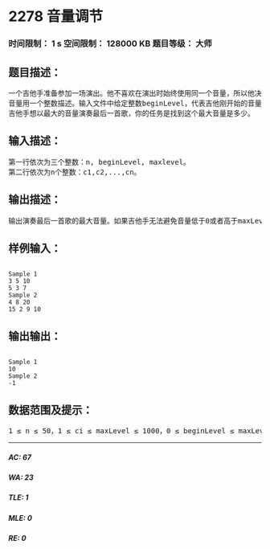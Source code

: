 # 2278 音量调节   
### 时间限制： 1 s     空间限制： 128000 KB     题目等级： 大师  
## 题目描述：  

<pre>
一个吉他手准备参加一场演出。他不喜欢在演出时始终使用同一个音量，所以他决定每一首歌之前他都要改变一次音量。在演出开始之前，他已经做好了一个列表，里面写着在每首歌开始之前他想要改变的音量是多少。每一次改变音量，他可以选择调高也可以调低。
音量用一个整数描述。输入文件中给定整数beginLevel，代表吉他刚开始的音量，以及整数maxLevel，代表吉他的最大音量。音量不能小于0也不能大于maxLevel。输入文件中还给定了n个整数c1,c2,...,cn，表示在第i首歌开始之前吉他手想要改变的音量是多少。
吉他手想以最大的音量演奏最后一首歌，你的任务是找到这个最大音量是多少。
</pre>
  
  
## 输入描述：  

<pre>
第一行依次为三个整数：n, beginLevel, maxlevel。
第二行依次为n个整数：c1,c2,...,cn。
</pre>
  
  
## 输出描述：  

<pre>
输出演奏最后一首歌的最大音量。如果吉他手无法避免音量低于0或者高于maxLevel，输出-1。
</pre>
  
  
## 样例输入：  

<pre><code>
Sample 1  
3 5 10  
5 3 7
Sample 2  
4 8 20  
15 2 9 10
</code></pre>
  
  
## 输出输出：  

<pre><code>
Sample 1  
10
Sample 2  
-1
</code></pre>
  
  
## 数据范围及提示：  

<pre>
1 ≤ n ≤ 50，1 ≤ ci ≤ maxLevel ≤ 1000，0 ≤ beginLevel ≤ maxLevel
</pre>
  
  
***  

##### AC: 67  
##### WA: 23  
##### TLE: 1  
##### MLE: 0  
##### RE: 0  
